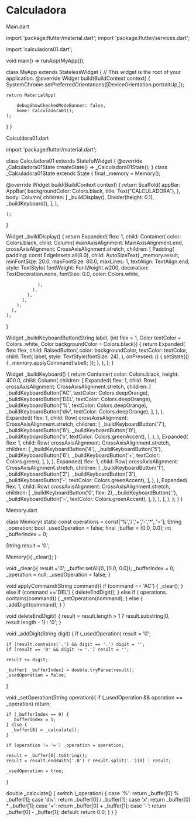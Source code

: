 # Calculadora
Main.dart

import 'package:flutter/material.dart';
import 'package:flutter/services.dart';

import 'calculadora01.dart';



void main() => runApp(MyApp());


class MyApp extends StatelessWidget {
  // This widget is the root of your application.
  @override
  Widget build(BuildContext context) {
    SystemChrome.setPreferredOrientations([DeviceOrientation.portraitUp,]);

    return MaterialApp(

        debugShowCheckedModeBanner: false,
        home: Calculadora01();
    );
  }
}


Calculdora01.dart


import 'package:flutter/material.dart';


class Calculadora01 extends StatefulWidget {
  @override
  _Calculadora01State createState() => _Calculadora01State();
}
class _Calculadora01State extends State<Calculadora01> {
  final _memory = Memory();

  @override
  Widget build(BuildContext context) {
    return Scaffold(
      appBar: AppBar(
        backgroundColor: Colors.black,
        title: Text("CALCULADORA"),
      ),
      body: Column(
        children: <Widget>[
          _buildDisplay(),
          Divider(height: 0.1),
          _buildKeyboard(),
        ],
      ),

    );
  }

  Widget _buildDisplay() {
    return Expanded(
      flex: 1,
      child: Container(
        color: Colors.black,
        child: Column(
          mainAxisAlignment: MainAxisAlignment.end,
          crossAxisAlignment: CrossAxisAlignment.stretch,
          children: <Widget>[
            Padding(
              padding: const EdgeInsets.all(8.0),
              child: AutoSizeText(
                _memory.result,
                minFontSize: 20.0,
                maxFontSize: 80.0,
                maxLines: 1,
                textAlign: TextAlign.end,
                style: TextStyle(
                  fontWeight: FontWeight.w200,
                  decoration: TextDecoration.none,
                  fontSize: 0.0,
                  color: Colors.white,

                ),
              ),
            ),
          ],
        ),
      ),
    );
  }

  Widget _buildKeyboardButton(String label,
      {int flex = 1, Color textColor = Colors
          .white, Color backgroundColor = Colors.black}) {
    return Expanded(
      flex: flex,
      child: RaisedButton(
        color: backgroundColor,
        textColor: textColor,
        child: Text(
          label,
          style: TextStyle(fontSize: 24),
        ),
        onPressed: () {
          setState(() {
            _memory.applyCommand(label);
          });
        },
      ),
    );
  }



  Widget _buildKeyboard() {
    return Container(
      color: Colors.black,
      height: 400.0,
      child: Column(
        children: <Widget>[
          Expanded(
            flex: 1,
            child: Row(
              crossAxisAlignment: CrossAxisAlignment.stretch,
              children: <Widget>[
                _buildKeyboardButton('AC', textColor: Colors.deepOrange),
                _buildKeyboardButton('DEL', textColor: Colors.deepOrange),
                _buildKeyboardButton('%', textColor: Colors.deepOrange),
                _buildKeyboardButton('div', textColor: Colors.deepOrange),
              ],
            ),
          ),
          Expanded(
            flex: 1,
            child: Row(
              crossAxisAlignment: CrossAxisAlignment.stretch,
              children: <Widget>[
                _buildKeyboardButton('7'),
                _buildKeyboardButton('8'),
                _buildKeyboardButton('9'),
                _buildKeyboardButton('x', textColor: Colors.greenAccent),
              ],
            ),
          ),
          Expanded(
            flex: 1,
            child: Row(
              crossAxisAlignment: CrossAxisAlignment.stretch,
              children: <Widget>[
                _buildKeyboardButton('4'),
                _buildKeyboardButton('5'),
                _buildKeyboardButton('6'),
                _buildKeyboardButton('+', textColor: Colors.green),
              ],
            ),
          ),
          Expanded(
            flex: 1,
            child: Row(
              crossAxisAlignment: CrossAxisAlignment.stretch,
              children: <Widget>[
                _buildKeyboardButton('1'),
                _buildKeyboardButton('2'),
                _buildKeyboardButton('3'),
                _buildKeyboardButton('-', textColor: Colors.greenAccent),
              ],
            ),
          ),
          Expanded(
            flex: 1,
            child: Row(
              crossAxisAlignment: CrossAxisAlignment.stretch,
              children: <Widget>[
                _buildKeyboardButton('0', flex: 2),
                _buildKeyboardButton('.'),
                _buildKeyboardButton('=', textColor: Colors.greenAccent),
              ],
            ),
          ),
        ],
      ),
    );
  }
}


Memory.dart

class Memory{
  static const operations = const['%','/','+','-','*', '='];
  String _operation;
  bool _usedOperation = false;
  final _buffer = [0.0, 0.0];
  int _bufferIndex = 0;


  String result = '0';

  Memory(){
    _clear();
  }

  void _clear(){
    result ='0';
    _buffer.setAll(0, [0.0, 0.0]);
    _bufferIndex = 0;
    _operation = null;
    _usedOperation = false;
  }

  void applyCommand(String command){
    if (command == 'AC') {
      _clear();
    } else if (command =='DEL') {
      deleteEndDigit();
    } else if ( operations. contains(command)) {
      _setOperation(command);
    } else {
      _addDigit(command);
    }
  }

  void deleteEndDigit() {
    result = result.length > 1 ? result.substring(0, result.length - 1) : '0';
  }

  void _addDigit(String digit) {
    if (_usedOperation) result = '0';

    if (result.contains('.') && digit == '.') digit = '';
    if (result == '0' && digit != '.') result = '';

    result += digit;

    _buffer[ _bufferIndex] = double.tryParse(result);
    _usedOperation = false;
  }

  void _setOperation(String operation){
    if (_usedOperation && operation == _operation) return;

    if (_bufferIndex == 0) {
      _bufferIndex = 1;
    } else {
      _buffer[0] = _calculate();
    }

    if (operation != '=') _operation = operation;

    result = _buffer[0].toString();
    result = result.endsWith('.0') ? result.split('.')[0] : result;

    _usedOperation = true;
  }

  double _calculate() {
    switch (_operation) {
      case '%':
        return _buffer[0] % _buffer[1];
      case 'div':
        return _buffer[0] / _buffer[1];
      case 'x':
        return _buffer[0] * _buffer[1];
      case '+':
        return _buffer[0] + _buffer[1];
      case '-':
        return _buffer[0] - _buffer[1];
      default:
        return 0.0;
    }
  }
}

